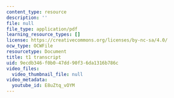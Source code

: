 ```yaml
---
content_type: resource
description: ''
file: null
file_type: application/pdf
learning_resource_types: []
license: https://creativecommons.org/licenses/by-nc-sa/4.0/
ocw_type: OCWFile
resourcetype: Document
title: t1 transcript
uid: 9ecdb346-f0b0-47dd-90f3-6da1316b786c
video_files:
  video_thumbnail_file: null
video_metadata:
  youtube_id: E8uZtq_vOYM
---
```


